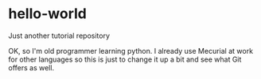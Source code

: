 # hello-world
Just another tutorial repository

OK, so I'm old programmer learning python. I already use Mecurial at work for other languages so this is just to change it up a bit and see what Git offers as well.

